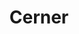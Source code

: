 ---
facebook: http://facebook.com/cerner
instagram: https://instagram.com/CernerCorporation
linkedin: https://linkedin.com/company/cerner-corporation
logohandle: cerner
sort: cerner
title: Cerner
twitter: https://x.com/cerner
website: https://www.cerner.com/
youtube: http://youtube.com/cernercorporation
---